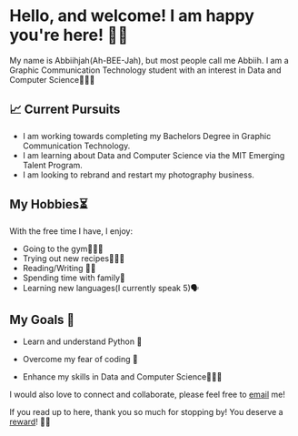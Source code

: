# Hello, and welcome! I am happy you're here! 🌱🫧

My name is Abbiihjah(Ah-BEE-Jah), but most people call me Abbiih. 
I am a Graphic Communication Technology student with an interest in Data 
and Computer Science👩🏾‍💻

## 📈 Current Pursuits


* I am working towards completing my Bachelors Degree in Graphic Communication Technology.
* I am learning about Data and Computer Science via the MIT Emerging Talent Program.
* I am looking to rebrand and restart my photography business.


## My Hobbies⏳

With the free time I have, I enjoy:

* Going to the gym🏋🏾‍♀️
* Trying out new recipes👩🏾‍🍳
* Reading/Writing ✍🏾
* Spending time with family🌟
* Learning new languages(I currently speak 5)🗣
  

##  My Goals 🎯


 * Learn and understand Python 🐍
  
  * Overcome my fear of coding 🫣
  
  * Enhance my skills in Data and Computer Science👩🏾‍💻


I would also love to connect and collaborate, please feel free to [email](abbiihjahoyeoku@gmail.com) me!
  

  If you read up to here, thank you so much for stopping by! 
  You deserve a [reward](https://thenicestplace.net/)! ✌🏾


  
